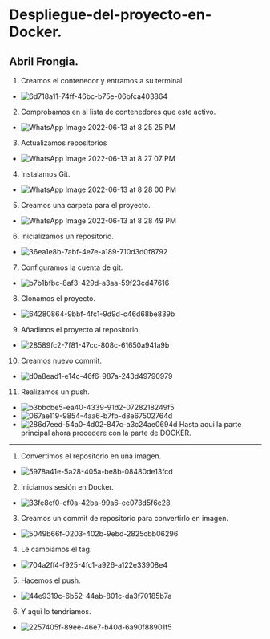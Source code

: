 
# Despliegue-del-proyecto-en-Docker.
Abril Frongia.
---
1. Creamos el contenedor y entramos a su terminal.
- ![6d718a11-74ff-46bc-b75e-06bfca403864](https://user-images.githubusercontent.com/72273897/173422103-b8077444-e78b-489b-bc51-93ecb91a022b.jpg)
2. Comprobamos en al lista de contenedores que este activo.
- ![WhatsApp Image 2022-06-13 at 8 25 25 PM](https://user-images.githubusercontent.com/72273897/173421237-b8dd3221-e861-4d70-8ded-d4e233f16a8b.jpeg)
3. Actualizamos repositorios
- ![WhatsApp Image 2022-06-13 at 8 27 07 PM](https://user-images.githubusercontent.com/72273897/173421339-0ef69ee3-ca53-4848-944e-c7419ede5c83.jpeg)
4. Instalamos Git.
- ![WhatsApp Image 2022-06-13 at 8 28 00 PM](https://user-images.githubusercontent.com/72273897/173422153-bd5037fd-e3eb-474c-8b1d-bd40dac9309c.jpeg)
5. Creamos una carpeta para el proyecto.
- ![WhatsApp Image 2022-06-13 at 8 28 49 PM](https://user-images.githubusercontent.com/72273897/173422265-40372ac5-f09f-4c25-b36e-02681cc7741d.jpeg)
6. Inicializamos un repositorio.
- ![36ea1e8b-7abf-4e7e-a189-710d3d0f8792](https://user-images.githubusercontent.com/72273897/173422658-a5a11fdb-cb28-4064-8762-7d0d97c6e617.jpg)
7. Configuramos la cuenta de git.
- ![b7b1bfbc-8af3-429d-a3aa-59f23cd47616](https://user-images.githubusercontent.com/72273897/173423348-0a427447-e10b-44af-b461-61b3dbeb5c85.jpg) 
8. Clonamos el proyecto.
- ![64280864-9bbf-4fc1-9d9d-c46d68be839b](https://user-images.githubusercontent.com/72273897/173424404-99086fcd-c0db-43d2-b90c-bcbd59de5755.jpg)
9. Añadimos el proyecto al repositorio.
- ![28589fc2-7f81-47cc-808c-61650a941a9b](https://user-images.githubusercontent.com/72273897/173427792-0c0c366f-a857-4bd0-bc6b-146ec94c793a.jpg) 
10. Creamos nuevo commit.
- ![d0a8ead1-e14c-46f6-987a-243d49790979](https://user-images.githubusercontent.com/72273897/173427843-7d1c65b8-419f-4d43-a919-753bc32e10eb.jpg)
11. Realizamos un push.
- ![b3bbcbe5-ea40-4339-91d2-0728218249f5](https://user-images.githubusercontent.com/72273897/173430028-0931241f-1744-450a-bfdd-a41d1151098b.jpg)
- ![067ae119-9854-4aa6-b7fb-d8e67502764d](https://user-images.githubusercontent.com/72273897/173430215-04a97623-89d6-41a3-a74d-220084cfd80c.jpg)
- ![286d7eed-54a0-4d02-847c-a3c24ae0694d](https://user-images.githubusercontent.com/72273897/173430009-a52250a7-6f5d-453d-96eb-831f0959d31f.jpg)
Hasta aqui la parte principal ahora procedere con la parte de DOCKER.
---
1. Convertimos el repositorio en una imagen.
- ![5978a41e-5a28-405a-be8b-08480de13fcd](https://user-images.githubusercontent.com/72273897/173433644-e372845e-6996-4f93-aed2-e98feff3d54c.jpg)
2. Iniciamos sesión en Docker.
- ![33fe8cf0-cf0a-42ba-99a6-ee073d5f6c28](https://user-images.githubusercontent.com/72273897/173433722-260b9237-3fef-4fe7-90d9-d231d6246a86.jpg)
3. Creamos un commit de repositorio para convertirlo en imagen.
- ![5049b66f-0203-402b-9ebd-2825cbb06296](https://user-images.githubusercontent.com/72273897/173436407-e6e59aba-049d-4db6-b066-4d22b7fb801f.jpg)
4. Le cambiamos el tag.
- ![704a2ff4-f925-4fc1-a926-a122e33908e4](https://user-images.githubusercontent.com/72273897/173436967-fdbe5f20-0433-49fd-b6ab-083d89c1cb15.jpg)
5. Hacemos el push.
- ![44e9319c-6b52-44ab-801c-da3f70185b7a](https://user-images.githubusercontent.com/72273897/173437138-68b51677-94c8-49f8-bde8-d84424690372.jpg)
6. Y aqui lo tendriamos.
- ![2257405f-89ee-46e7-b40d-6a90f88901f5](https://user-images.githubusercontent.com/72273897/173437158-917c5044-def0-4201-8134-0cae2dca3e26.jpg)






